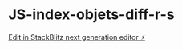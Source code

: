 # JS-index-objets-diff-r-s

[Edit in StackBlitz next generation editor ⚡️](https://stackblitz.com/~/github.com/Natacha04/JS-index-objets-diff-r-s)